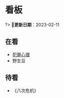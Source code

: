 # 看板 <!-- {docsify-ignore-all} -->

?> 📅**更新日期**：2023-02-11

## 在看

- [犯罪心理](https://www.aikanbot.com/play/466336)
- 野生豆

## 待看

- 《八次危机》